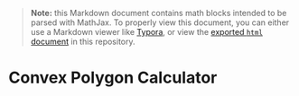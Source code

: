 > **Note:** this Markdown document contains math blocks intended to be parsed 
> with MathJax. To properly view this document, you can either
> use a Markdown viewer like [Typora](https://www.typora.io), or view
> the [exported `html` document](README.html) in this repository. 

# Convex Polygon Calculator


